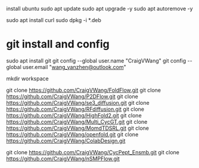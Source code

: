 install ubuntu
sudo apt update
sudo apt upgrade -y
sudo apt autoremove -y


sudo apt install curl
sudo dpkg -i *.deb



# git install and config
sudo apt install git
git config --global user.name "CraigVWang"
git config --global user.email "wang_yanzhen@outlook.com"

mkdir workspace

git clone https://github.com/CraigVWang/FoldFlow.git
git clone https://github.com/CraigVWang/P2DFlow.git
git clone https://github.com/CraigVWang/se3_diffusion.git
git clone https://github.com/CraigVWang/RFdiffusion.git
git clone https://github.com/CraigVWang/HighFold2.git
git clone https://github.com/CraigVWang/Multi_CycGT.git
git clone https://github.com/CraigVWang/MomdTDSRL.git
git clone https://github.com/CraigVWang/openfold.git
git clone https://github.com/CraigVWang/ColabDesign.git

git clone https://github.com/CraigVWang/CycPept_Ensmb.git
git clone https://github.com/CraigVWang/nSMPFlow.git





